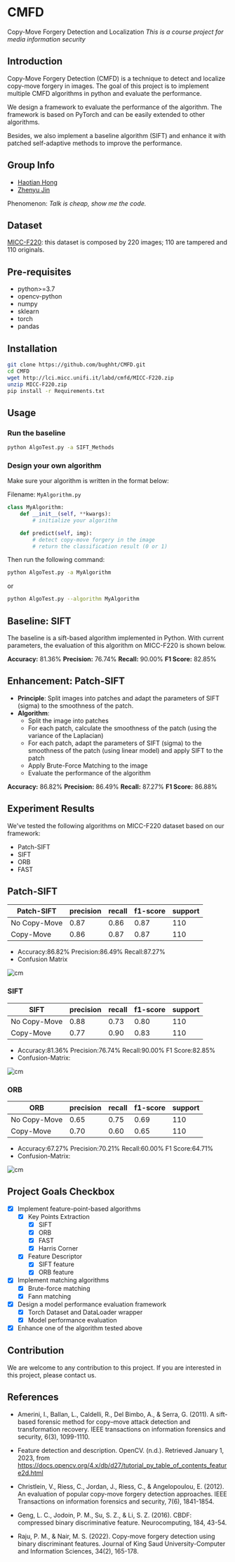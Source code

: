 # CMFD

Copy-Move Forgery Detection and Localization
*This is a course project for media information security*

## Introduction

Copy-Move Forgery Detection (CMFD) is a technique to detect and localize copy-move forgery in images. The goal of this project is to implement multiple CMFD algorithms in python and evaluate the performance.

We design a framework to evaluate the performance of the algorithm. The framework is based on PyTorch and can be easily extended to other algorithms.

Besides, we also implement a baseline algorithm (SIFT) and enhance it with patched self-adaptive methods to improve the performance.

## Group Info

+ [Haotian Hong](https://github.com/bughht)
+ [Zhenyu Jin](https://github.com/getOcr)

Phenomenon: *Talk is cheap, show me the code.*

## Dataset

[MICC-F220](http://lci.micc.unifi.it/labd/cmfd/MICC-F220.zip): this dataset is composed by 220 images; 110 are tampered and 110 originals.

## Pre-requisites

+ python>=3.7
+ opencv-python
+ numpy
+ sklearn
+ torch
+ pandas

## Installation

```bash
git clone https://github.com/bughht/CMFD.git
cd CMFD
wget http://lci.micc.unifi.it/labd/cmfd/MICC-F220.zip
unzip MICC-F220.zip
pip install -r Requirements.txt
```

## Usage

### Run the baseline

```bash
python AlgoTest.py -a SIFT_Methods
```

### Design your own algorithm

Make sure your algorithm is written in the format below:

Filename: `MyAlgorithm.py`

```python
class MyAlgorithm:
    def __init__(self, **kwargs):
        # initialize your algorithm

    def predict(self, img):
        # detect copy-move forgery in the image
        # return the classification result (0 or 1)
```

Then run the following command:

```bash
python AlgoTest.py -a MyAlgorithm
```

or

```bash
python AlgoTest.py --algorithm MyAlgorithm
```



## Baseline: SIFT

The baseline is a sift-based algorithm implemented in Python. With current parameters, the evaluation of this algorithm on MICC-F220 is shown below.

**Accuracy:** 81.36%
**Precision:** 76.74%
**Recall:** 90.00%
**F1 Score:** 82.85%

## Enhancement: Patch-SIFT

+ **Principle**: Split images into patches and adapt the parameters of SIFT (sigma) to the smoothness of the patch.
+ **Algorithm**:
  + Split the image into patches
  + For each patch, calculate the smoothness of the patch (using the variance of the Laplacian)
  + For each patch, adapt the parameters of SIFT (sigma) to the smoothness of the patch (using linear model) and apply SIFT to the patch
  + Apply Brute-Force Matching to the image
  + Evaluate the performance of the algorithm

**Accuracy:** 86.82%
**Precision:** 86.49%
**Recall:** 87.27%
**F1 Score:** 86.88%

## Experiment Results

We've tested the following algorithms on MICC-F220 dataset based on our framework:

+ Patch-SIFT
+ SIFT
+ ORB
+ FAST

## Patch-SIFT

| Patch-SIFT   | precision | recall | f1-score | support |
| ------------ | :-------- | :----- | :------- | :------ |
| No Copy-Move | 0.87      | 0.86   | 0.87     | 110     |
| Copy-Move    | 0.86      | 0.87   | 0.87     | 110     |

+ Accuracy:86.82% Precision:86.49% Recall:87.27%
+ Confusion Matrix

![cm](img/cm_PATCH_SIFT.png)

### SIFT

| SIFT         | precision | recall | f1-score | support |
| ------------ | :-------- | :----- | :------- | :------ |
| No Copy-Move | 0.88      | 0.73   | 0.80     | 110     |
| Copy-Move    | 0.77      | 0.90   | 0.83     | 110     |

+ Accuracy:81.36% Precision:76.74% Recall:90.00% F1 Score:82.85%
+ Confusion-Matrix:

![cm](img/cm_SIFT.png)

### ORB

| ORB          | precision | recall | f1-score | support |
| ------------ | :-------- | :----- | :------- | :------ |
| No Copy-Move | 0.65      | 0.75   | 0.69     | 110     |
| Copy-Move    | 0.70      | 0.60   | 0.65     | 110     |

+ Accuracy:67.27% Precision:70.21% Recall:60.00% F1 Score:64.71%
+ Confusion-Matrix:

![cm](img/cm_ORB.png)

## Project Goals Checkbox

+ [x] Implement feature-point-based algorithms
  + [x] Key Points Extraction
    + [x] SIFT
    + [x] ORB
    + [x] FAST
    + [x] Harris Corner
  + [x] Feature Descriptor
    + [x] SIFT feature
    + [x] ORB feature
+ [x] Implement matching algorithms
  + [x] Brute-force matching
  + [x] Fann matching
+ [x] Design a model performance evaluation framework
  + [x] Torch Dataset and DataLoader wrapper
  + [x] Model performance evaluation
+ [x] Enhance one of the algorithm tested above

## Contribution

We are welcome to any contribution to this project. If you are interested in this project, please contact us.

## References

+ Amerini, I., Ballan, L., Caldelli, R., Del Bimbo, A., & Serra, G. (2011). A sift-based forensic method for copy–move attack detection and transformation recovery. IEEE transactions on information forensics and security, 6(3), 1099-1110.

+ Feature detection and description. OpenCV. (n.d.). Retrieved January 1, 2023, from https://docs.opencv.org/4.x/db/d27/tutorial_py_table_of_contents_feature2d.html 

+ Christlein, V., Riess, C., Jordan, J., Riess, C., & Angelopoulou, E. (2012). An evaluation of popular copy-move forgery detection approaches. IEEE Transactions on information forensics and security, 7(6), 1841-1854.

+ Geng, L. C., Jodoin, P. M., Su, S. Z., & Li, S. Z. (2016). CBDF: compressed binary discriminative feature. Neurocomputing, 184, 43-54.

+ Raju, P. M., & Nair, M. S. (2022). Copy-move forgery detection using binary discriminant features. Journal of King Saud University-Computer and Information Sciences, 34(2), 165-178.
